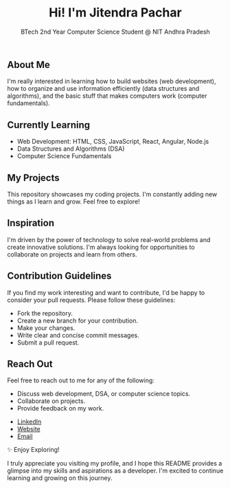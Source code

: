 <html lang="en">
<head>
  <meta charset="UTF-8">
  <meta name="viewport" content="width=device-width, initial-scale=1.0">
  <link rel="stylesheet" href="style.css">
</head>
<body>
  <header>
    <h1>Hi! I'm Jitendra Pachar</h1>
    <p>BTech 2nd Year Computer Science Student @ NIT Andhra Pradesh</p>
  </header>
  <main>
    <h2>About Me</h2>
    <p>I'm really interested in learning how to build websites (web development), how to organize and use information efficiently (data structures and algorithms), and the basic stuff that makes computers work (computer fundamentals).</p>
    <h2>Currently Learning</h2>
    <ul>
      <li>Web Development: HTML, CSS, JavaScript, React, Angular, Node.js</li>
      <li>Data Structures and Algorithms (DSA)</li>
      <li>Computer Science Fundamentals</li>
    </ul>
    <h2>My Projects</h2>
    <p>This repository showcases my coding projects. I'm constantly adding new things as I learn and grow. Feel free to explore!</p>
    <h2>Inspiration</h2>
    <p>I'm driven by the power of technology to solve real-world problems and create innovative solutions. I'm always looking for opportunities to collaborate on projects and learn from others.</p>
    <h2>Contribution Guidelines</h2>
    <p>If you find my work interesting and want to contribute, I'd be happy to consider your pull requests. Please follow these guidelines:</p>
    <ul>
      <li>Fork the repository.</li>
      <li>Create a new branch for your contribution.</li>
      <li>Make your changes.</li>
      <li>Write clear and concise commit messages.</li>
      <li>Submit a pull request.</li>
    </ul>
    <h2>Reach Out</h2>
    <p>Feel free to reach out to me for any of the following:</p>
    <ul>
      <li>Discuss web development, DSA, or computer science topics.</li>
      <li>Collaborate on projects.</li>
      <li>Provide feedback on my work.</li>
    </ul>
    <ul class="contact-list">
      <li>
        <a href="https://www.linkedin.com/in/pachar2/">LinkedIn</a>
      </li>
      <li>
        <a href="pachar.me">Website</a>
      </li>
      <li>
        <a href="asdfjitu@gmail.com">Email</a>
      </li>
    </ul>
  </main>
  <footer>
    <p>✨ Enjoy Exploring!</p>
    <p>I truly appreciate you visiting my profile, and I hope this README provides a glimpse into my skills and aspirations as a developer. I'm excited to continue learning and growing on this journey.</p>
  </footer>
</body>
</html>
